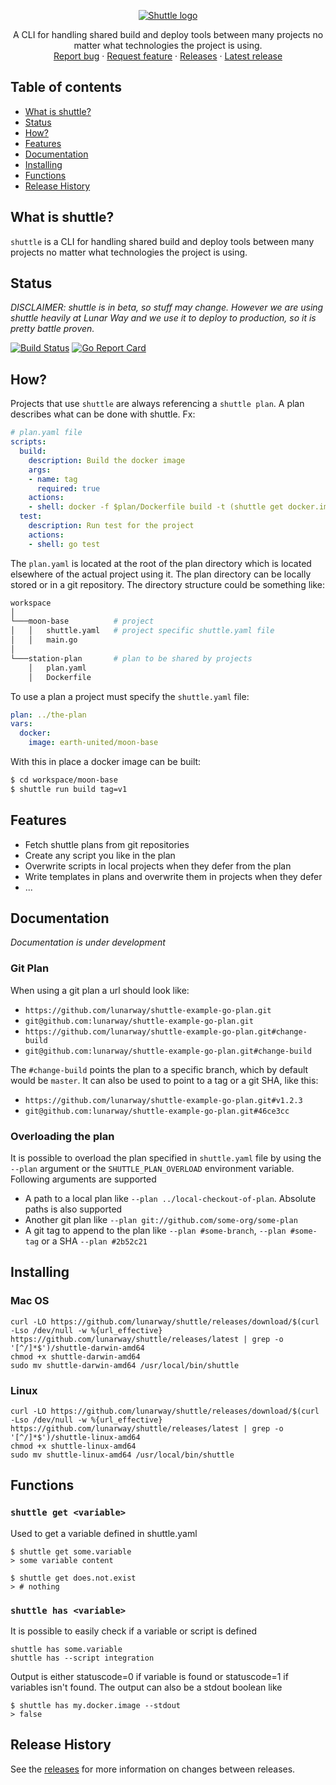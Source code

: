 <p align="center">
  <a href="https://github.com/lunarway/shuttle">
    <img src="docs/logo.png" alt="Shuttle logo">
  </a>

  <p align="center">
    A CLI for handling shared build and deploy tools between many projects no matter what technologies the project is using.
    <br>
    <a href="https://github.com/lunarway/shuttle/issues/new?template=bug.md">Report bug</a>
    ·
    <a href="https://github.com/lunarway/shuttle/issues/new?template=feature.md&labels=feature">Request feature</a>
    ·
    <a href="https://github.com/lunarway/shuttle/releases">Releases</a>
    ·
    <a href="https://github.com/lunarway/shuttle/releases/latest">Latest release</a>
  </p>
</p>

## Table of contents
- [What is shuttle?](#what-is-shuttle)
- [Status](#status)
- [How?](#how)
- [Features](#features)
- [Documentation](#documentation)
- [Installing](#installing)
- [Functions](#functions)
- [Release History](#release-history)

## What is shuttle?
`shuttle` is a CLI for handling shared build and deploy tools between many projects no matter what technologies the project is using.

## Status
*DISCLAIMER: shuttle is in beta, so stuff may change. However we are using shuttle heavily at Lunar Way and we use it to deploy to production, so it is pretty battle proven.*

[![Build Status](https://travis-ci.com/lunarway/shuttle.svg?branch=master)](https://travis-ci.com/lunarway/shuttle) [![Go Report Card](https://goreportcard.com/badge/github.com/lunarway/shuttle)](https://goreportcard.com/report/github.com/lunarway/shuttle)

## How?

Projects that use `shuttle` are always referencing a `shuttle plan`. A plan describes what can be done with shuttle. Fx:

```yaml
# plan.yaml file
scripts:
  build:
    description: Build the docker image
    args:
    - name: tag
      required: true
    actions:
    - shell: docker -f $plan/Dockerfile build -t (shuttle get docker.image):$tag
  test:
    description: Run test for the project
    actions:
    - shell: go test
```

The `plan.yaml` is located at the root of the plan directory which is located elsewhere of the actual project using it. The plan directory can be locally stored or in a git repository. The directory structure could be something like:

```sh
workspace
│
└───moon-base          # project
│   │   shuttle.yaml   # project specific shuttle.yaml file
│   │   main.go
│
└───station-plan       # plan to be shared by projects
    │   plan.yaml
    │   Dockerfile
```

To use a plan a project must specify the `shuttle.yaml` file:

```yaml
plan: ../the-plan
vars:
  docker:
    image: earth-united/moon-base
```

With this in place a docker image can be built:

```sh
$ cd workspace/moon-base
$ shuttle run build tag=v1
```

## Features
* Fetch shuttle plans from git repositories
* Create any script you like in the plan
* Overwrite scripts in local projects when they defer from the plan
* Write templates in plans and overwrite them in projects when they defer
* ...

## Documentation
*Documentation is under development*

### Git Plan
When using a git plan a url should look like:

* `https://github.com/lunarway/shuttle-example-go-plan.git`
* `git@github.com:lunarway/shuttle-example-go-plan.git`
* `https://github.com/lunarway/shuttle-example-go-plan.git#change-build`
* `git@github.com:lunarway/shuttle-example-go-plan.git#change-build`

The `#change-build` points the plan to a specific branch, which by default would be `master`.
It can also be used to point to a tag or a git SHA, like this:

* `https://github.com/lunarway/shuttle-example-go-plan.git#v1.2.3`
* `git@github.com:lunarway/shuttle-example-go-plan.git#46ce3cc`

### Overloading the plan
It is possible to overload the plan specified in `shuttle.yaml` file by using the `--plan` argument
or the `SHUTTLE_PLAN_OVERLOAD` environment variable. Following arguments are supported

* A path to a local plan like `--plan ../local-checkout-of-plan`. Absolute paths is also supported
* Another git plan like `--plan git://github.com/some-org/some-plan`
* A git tag to append to the plan like `--plan #some-branch`, `--plan #some-tag` or a SHA `--plan #2b52c21` 

## Installing

### Mac OS

```console
curl -LO https://github.com/lunarway/shuttle/releases/download/$(curl -Lso /dev/null -w %{url_effective} https://github.com/lunarway/shuttle/releases/latest | grep -o '[^/]*$')/shuttle-darwin-amd64
chmod +x shuttle-darwin-amd64
sudo mv shuttle-darwin-amd64 /usr/local/bin/shuttle
```

### Linux

```console
curl -LO https://github.com/lunarway/shuttle/releases/download/$(curl -Lso /dev/null -w %{url_effective} https://github.com/lunarway/shuttle/releases/latest | grep -o '[^/]*$')/shuttle-linux-amd64
chmod +x shuttle-linux-amd64
sudo mv shuttle-linux-amd64 /usr/local/bin/shuttle
```

## Functions

### `shuttle get <variable>`
Used to get a variable defined in shuttle.yaml

```console
$ shuttle get some.variable
> some variable content

$ shuttle get does.not.exist
> # nothing
```

### `shuttle has <variable>`
It is possible to easily check if a variable or script is defined
```console
shuttle has some.variable
shuttle has --script integration
```

Output is either statuscode=0 if variable is found or statuscode=1 if variables isn't found. The output can also be a stdout boolean like

```console
$ shuttle has my.docker.image --stdout
> false
```


## Release History

See the [releases](https://github.com/lunarway/shuttle/releases) for more
information on changes between releases.
